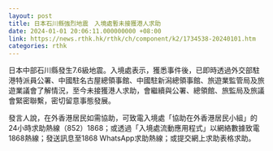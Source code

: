 ```yaml
---
layout: post
title: 日本石川縣強烈地震　入境處暫未接獲港人求助
date: 2024-01-01 20:06:11.000000000 +08:00
link: https://news.rthk.hk/rthk/ch/component/k2/1734538-20240101.htm
categories: rthk
---
```


日本中部石川縣發生7.6級地震。入境處表示，獲悉事件後，已即時透過外交部駐港特派員公署、中國駐名古屋總領事館、中國駐新潟總領事館、旅遊業監管局及旅遊業議會了解情況，至今未接獲港人求助，會繼續與公署、總領館、旅監局及旅議會緊密聯繫，密切留意事態發展。

發言人說，在外香港居民如需協助，可致電入境處「協助在外香港居民小組」的24小時求助熱線（852）1868；或透過「入境處流動應用程式」以網絡數據致電1868熱線；發送訊息至1868 WhatsApp求助熱線；或提交網上求助表格求助。
